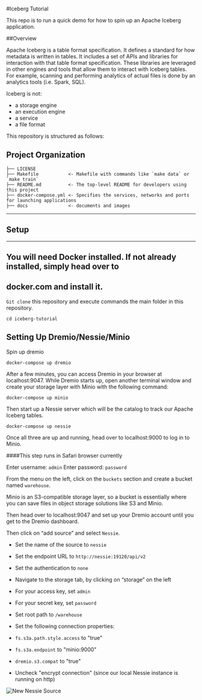 #Iceberg Tutorial

This repo is to run a quick demo for how to spin up an Apache Iceberg application.

##Overview

Apache Iceberg is a table format specification. It defines a standard for how metadata is 
written in tables. It includes a set of APIs and libraries for interaction with that 
table format specification. These libraries are leveraged in other engines and tools 
that allow them to interact with Iceberg tables. For example, scanning and performing 
analytics of actual files is done by an analytics tools (i.e. Spark, SQL).

Iceberg is not:
- a storage engine
- an execution engine
- a service
- a file format 


This repository is structured as follows:

Project Organization
------------

    ├── LICENSE
    ├── Makefile           <- Makefile with commands like `make data` or `make train`
    ├── README.md          <- The top-level README for developers using this project
    ├── docker-compose.yml <- Specifies the services, networks and ports for launching applications
    ├── docs               <- documents and images
    						  
    						  
    

--------


##  Setup
---
## You will need Docker installed. If not already installed, simply head over to 
## docker.com and install it. 

`Git clone` this repository and execute commands the main folder in this repository.

```
cd iceberg-tutorial
```

## Setting Up Dremio/Nessie/Minio

Spin up dremio
```
docker-compose up dremio
```

After a few minutes, you can access Dremio in your browser at localhost:9047. 
While Dremio starts up, open another terminal window and create your storage layer with 
Minio with the following command:

```
docker-compose up minio
```

Then start up a Nessie server which will be the catalog to track our Apache Iceberg 
tables.


```
docker-compose up nessie
```

Once all three are up and running, head over to localhost:9000 to log in to Minio.

####This step runs in Safari browser currently

Enter username: `admin`
Enter password: `password`
 

From the menu on the left, click on the `buckets` section and create a bucket named `warehouse`.

Minio is an S3-compatible storage layer, so a bucket is essentially where you can save 
files in object storage solutions like S3 and Minio.

Then head over to localhost:9047 and set up your Dremio account until you get to the 
Dremio dashboard.

Then click on “add source” and select `Nessie`.

- Set the name of the source to `nessie`
- Set the endpoint URL to `http://nessie:19120/api/v2`
- Set the authentication to `none`

- Navigate to the storage tab, by clicking on “storage” on the left
- For your access key, set `admin`
- For your secret key, set `password`
- Set root path to `/warehouse`
- Set the following connection properties:
- `fs.s3a.path.style.access` to "true"
- `fs.s3a.endpoint` to "minio:9000"
- `dremio.s3.compat` to "true"
- Uncheck "encrypt connection" (since our local Nessie instance is running on http)

![New Nessie Source]("/docs/new-nessie-source.png)
